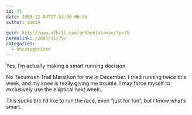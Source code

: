 ```yaml
---
id: 75
date: 2005-11-04T17:53:00-06:00
author: admin
  
guid: http://www.afhill.com/gothedistance/?p=75
permalink: /2005/11/75/
categories:
  - Uncategorized
---
```

Yes, I&#8217;m actually making a smart running decision.

No Tecumseh Trail Marathon for me in December. I tried running twice this week, and my knee is really giving me trouble. I may force myself to exclusively use the elliptical next week..

This sucks b/c I&#8217;d like to run the race, even &#8220;just for fun&#8221;, but I know what&#8217;s smart.